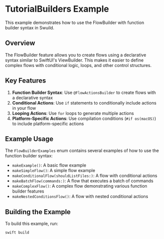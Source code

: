 # TutorialBuilders Example

This example demonstrates how to use the FlowBuilder with function builder syntax in Swuild.

## Overview

The FlowBuilder feature allows you to create flows using a declarative syntax similar to SwiftUI's ViewBuilder. This makes it easier to define complex flows with conditional logic, loops, and other control structures.

## Key Features

1. **Function Builder Syntax**: Use `@FlowActionsBuilder` to create flows with a declarative syntax
2. **Conditional Actions**: Use `if` statements to conditionally include actions in your flow
3. **Looping Actions**: Use `for` loops to generate multiple actions
4. **Platform-Specific Actions**: Use compilation conditions (`#if os(macOS)`) to include platform-specific actions

## Example Usage

The `FlowBuilderExamples` enum contains several examples of how to use the function builder syntax:

- `makeExample()`: A basic flow example
- `makeSimpleFlow()`: A simple flow example
- `makeConditionalFlow(shouldListFiles:)`: A flow with conditional actions
- `makeBatchFlow(commands:)`: A flow that executes a batch of commands
- `makeComplexFlow()`: A complex flow demonstrating various function builder features
- `makeNestedConditionsFlow()`: A flow with nested conditional actions

## Building the Example

To build this example, run:

```bash
swift build
```

